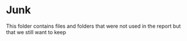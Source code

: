 # Junk

This folder contains files and folders that were not used in the report but that we still want to keep 
